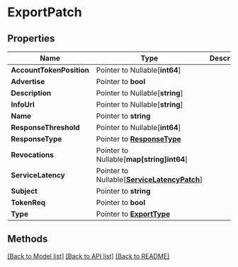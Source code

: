 # ExportPatch

## Properties

Name | Type | Description | Notes
------------ | ------------- | ------------- | -------------
**AccountTokenPosition** | Pointer to Nullable[**int64**] |  | [optional] 
**Advertise** | Pointer to **bool** |  | [optional] 
**Description** | Pointer to Nullable[**string**] |  | [optional] 
**InfoUrl** | Pointer to Nullable[**string**] |  | [optional] 
**Name** | Pointer to **string** |  | [optional] 
**ResponseThreshold** | Pointer to Nullable[**int64**] |  | [optional] 
**ResponseType** | Pointer to [**ResponseType**](ResponseType.md) |  | [optional] 
**Revocations** | Pointer to Nullable[**map[string]int64**] |  | [optional] 
**ServiceLatency** | Pointer to Nullable[[**ServiceLatencyPatch**](ServiceLatencyPatch.md)] |  | [optional] 
**Subject** | Pointer to **string** |  | [optional] 
**TokenReq** | Pointer to **bool** |  | [optional] 
**Type** | Pointer to [**ExportType**](ExportType.md) |  | [optional] 

## Methods


[[Back to Model list]](../README.md#documentation-for-models) [[Back to API list]](../README.md#documentation-for-api-endpoints) [[Back to README]](../README.md)


